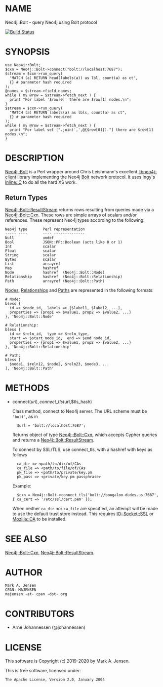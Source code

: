 # NAME

Neo4j::Bolt - query Neo4j using Bolt protocol

[![Build Status](https://travis-ci.org/majensen/perlbolt.svg?branch=master)](https://travis-ci.org/majensen/perlbolt)

# SYNOPSIS

    use Neo4j::Bolt;
    $cxn = Neo4j::Bolt->connect("bolt://localhost:7687");
    $stream = $cxn->run_query(
      "MATCH (a) RETURN head(labels(a)) as lbl, count(a) as ct",
      {} # parameter hash required
    );
    @names = $stream->field_names;
    while ( my @row = $stream->fetch_next ) {
      print "For label '$row[0]' there are $row[1] nodes.\n";
    }
    $stream = $cxn->run_query(
      "MATCH (a) RETURN labels(a) as lbls, count(a) as ct",
      {} # parameter hash required
    );
    while ( my @row = $stream->fetch_next ) {
      print "For label set [".join(',',@{$row[0]})."] there are $row[1] nodes.\n";
    }

# DESCRIPTION

[Neo4j::Bolt](/lib/Neo4j/Bolt.md) is a Perl wrapper around Chris Leishmann's excellent
[libneo4j-client](https://github.com/cleishm/libneo4j-client) library
implementing the Neo4j [Bolt](https://boltprotocol.org/) network
protocol. It uses Ingy's [Inline::C](https://metacpan.org/pod/Inline::C) to do all the hard XS work.

## Return Types

[Neo4j::Bolt::ResultStream](/lib/Neo4j/Bolt/ResultStream.md) returns rows resulting from queries made 
via a [Neo4j::Bolt::Cxn](/lib/Neo4j/Bolt/Cxn.md). These rows are simple arrays of scalars and/or
references. These represent Neo4j types according to the following:

    Neo4j type       Perl representation
    ----- ----       ---- --------------
    Null             undef
    Bool             JSON::PP::Boolean (acts like 0 or 1)
    Int              scalar
    Float            scalar
    String           scalar
    Bytes            scalar
    List             arrayref
    Map              hashref
    Node             hashref  (Neo4j::Bolt::Node)
    Relationship     hashref  (Neo4j::Bolt::Relationship)
    Path             arrayref (Neo4j::Bolt::Path)

[Nodes](/lib/Neo4j/Bolt/Node.md), [Relationships](/lib/Neo4j/Bolt/Relationship.md) and
[Paths](/lib/Neo4j/Bolt/Path.md) are represented in the following formats:

    # Node:
    bless {
      id => $node_id,  labels => [$label1, $label2, ...],
      properties => {prop1 => $value1, prop2 => $value2, ...}
    }, 'Neo4j::Bolt::Node'

    # Relationship:
    bless {
      id => $reln_id,  type => $reln_type,
      start => $start_node_id,  end => $end_node_id,
      properties => {prop1 => $value1, prop2 => $value2, ...}
    }, 'Neo4j::Bolt::Relationship'

    # Path:
    bless [
      $node1, $reln12, $node2, $reln23, $node3, ...
    ], 'Neo4j::Bolt::Path'

# METHODS

- connect($url), connect\_tls($url,$tls\_hash)

    Class method, connect to Neo4j server. The URL scheme must be `'bolt'`, as in

        $url = 'bolt://localhost:7687';

    Returns object of type [Neo4j::Bolt::Cxn](/lib/Neo4j/Bolt/Cxn.md), which accepts Cypher queries and
    returns a [Neo4j::Bolt::ResultStream](/lib/Neo4j/Bolt/ResultStream.md).

    To connect by SSL/TLS, use connect\_tls, with a hashref with keys as follows

        ca_dir => <path/to/dir/of/CAs
        ca_file => <path/to/file/of/CAs
        pk_file => <path/to/private/key.pm
        pk_pass => <private/key.pm passphrase>

    Example:

        $cxn = Neo4j::Bolt->connect_tls('bolt://boogaloo-dudes.us:7687', { ca_cert => '/etc/ssl/cert.pem' });

    When neither `ca_dir` nor `ca_file` are specified, an attempt will
    be made to use the default trust store instead.
    This requires [IO::Socket::SSL](https://metacpan.org/pod/IO::Socket::SSL) or [Mozilla::CA](https://metacpan.org/pod/Mozilla::CA) to be installed.

# SEE ALSO

[Neo4j::Bolt::Cxn](/lib/Neo4j/Bolt/Cxn.md), [Neo4j::Bolt::ResultStream](/lib/Neo4j/Bolt/ResultStream.md).

# AUTHOR

    Mark A. Jensen
    CPAN: MAJENSEN
    majensen -at- cpan -dot- org

# CONTRIBUTORS

- Arne Johannessen (@johannessen)

# LICENSE

This software is Copyright (c) 2019-2020 by Mark A. Jensen.

This is free software, licensed under:

    The Apache License, Version 2.0, January 2004
